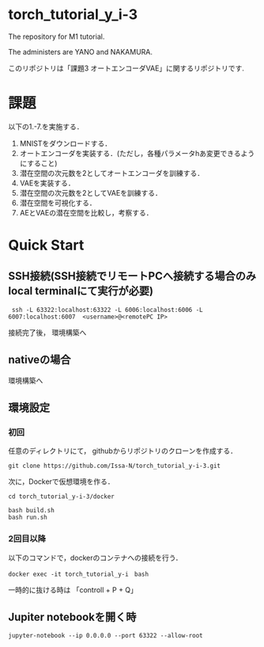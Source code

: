# torch_tutorial_y_i-3
The repository for M1 tutorial. 

The administers are YANO and NAKAMURA. 

このリポジトリは「課題3 オートエンコーダVAE」に関するリポジトリです.

# 課題
以下の1.-7.を実施する．

1. MNISTをダウンロードする．
2. オートエンコーダを実装する．(ただし，各種パラメータhあ変更できるようにすること)
3. 潜在空間の次元数を2としてオートエンコーダを訓練する．
4. VAEを実装する．
5. 潜在空間の次元数を2としてVAEを訓練する．
6. 潜在空間を可視化する．
7. AEとVAEの潜在空間を比較し，考察する．


# Quick Start
## SSH接続(SSH接続でリモートPCへ接続する場合のみlocal terminalにて実行が必要)
```
 ssh -L 63322:localhost:63322 -L 6006:localhost:6006 -L 6007:localhost:6007  <username>@<remotePC IP>
```
接続完了後， 環境構築へ
## nativeの場合
環境構築へ
## 環境設定
### 初回
任意のディレクトリにて， githubからリポジトリのクローンを作成する．
```
git clone https://github.com/Issa-N/torch_tutorial_y-i-3.git
```
次に，Dockerで仮想環境を作る．
```
cd torch_tutorial_y-i-3/docker

bash build.sh
bash run.sh
```
### 2回目以降
以下のコマンドで，dockerのコンテナへの接続を行う．
```
docker exec -it torch_tutorial_y-i　bash
```
一時的に抜ける時は 「controll + P + Q」

## Jupiter notebookを開く時
```
jupyter-notebook --ip 0.0.0.0 --port 63322 --allow-root
```


